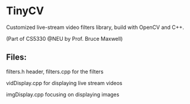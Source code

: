 # TinyCV
Customized live-stream video filters library, build with OpenCV and C++. 

(Part of CS5330 @NEU by Prof. Bruce Maxwell)

## Files:
filters.h header, filters.cpp for the filters

vidDisplay.cpp for displaying live stream videos

imgDisplay.cpp focusing on displaying images




